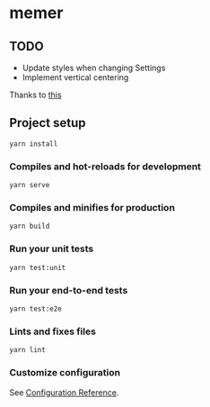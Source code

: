 # memer

## TODO

* Update styles when changing Settings
* Implement vertical centering

Thanks to [this](https://medium.com/js-dojo/how-to-solve-vue-js-prod-build-assets-relative-path-problem-71f91138dd79)

## Project setup
```
yarn install
```

### Compiles and hot-reloads for development
```
yarn serve
```

### Compiles and minifies for production
```
yarn build
```

### Run your unit tests
```
yarn test:unit
```

### Run your end-to-end tests
```
yarn test:e2e
```

### Lints and fixes files
```
yarn lint
```

### Customize configuration
See [Configuration Reference](https://cli.vuejs.org/config/).
